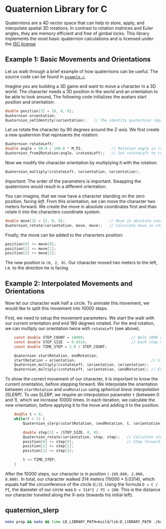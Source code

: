 # Quaternion Library for C

Quaternions are a 4D vector space that can help to store, apply, and interpolate spatial 3D rotations.
In contrast to rotation matrices and Euler angles, they are memory efficient and free of gimbal locks.
This library implements the most basic quaternion calculations and is licensed under the [ISC license](https://github.com/MartinWeigel/Quaternion/blob/master/LICENSE-ISC.txt)

## Example 1: Basic Movements and Orientations

Let us walk through a brief example of how quaternions can be useful.
The source code can be found in [`example.c`](https://github.com/MartinWeigel/Quaternion/blob/master/example.c).

Imagine you are building a 3D game and want to move a character in a 3D world.
The character needs a 3D position in the world and an orientation to be able to look around,
The following code initializes the avatars start position and orientation:

```C
double position[3] = {0, 0, 0};
Quaternion orientation;
Quaternion_setIdentity(&orientation);   // The identity quaternion represents no rotation
```

Let us rotate the character by 90 degrees around the Z-axis.
We first create a new quaternion that represents the rotation:
```C
Quaternion rotateLeft;
double angle = 90.0 / 180.0 * M_PI;             // Rotation angle in radians
Quaternion_fromZRotation(angle, &rotateLeft);   // Set rotateLeft to represent the Z-rotation
```

Now we modify the character orientation by multiplying it with the rotation:
```C
Quaternion_multiply(&rotateLeft, &orientation, &orientation);
```
*Important:* The order of the parameters is important. Swapping the quaternions would result in a different orientation.

You can imagine, that we now have a character standing on the zero position, facing *left*.
From this orientation, we can move the character two meters forward.
We create the move in absolute coordinates first and than rotate it into the characters coordinate system:
```C
double move[3] = {2, 0, 0};                    // Move in absolute coordinates
Quaternion_rotate(&orientation, move, move);   // Calculate move in character coordinate system
```

Finally, the move can be added to the characters position:
```C
position[0] += move[0];
position[1] += move[1];
position[2] += move[2];
```

The new position is `(0, 2, 0)`.
Our character moved two meters to the left, i.e. to the direction he is facing.


## Example 2: Interpolated Movements and Orientations

Now let our character walk half a circle.
To animate this movement, we would like to split this movement into 10000 steps.

First, we need to setup the movement parameters.
We start the walk with our current orientation and end 180 degrees rotated.
For the end rotation, we can multiply our orientation twice with `rotateLeft` (see above).

```C
    const double STEP_COUNT = 10000;                     // Walk 1000 steps in half circle
    const double STEP_SIZE  = 0.0314;                    // Each step moves 3.14cm
    const double TIME_STEP = 1.0 / STEP_COUNT;

    Quaternion startRotation, endRotation;
    startRotation = orientation;                                  // Start facing left
    Quaternion_multiply(&rotateLeft, &orientation, &orientation);
    Quaternion_multiply(&rotateLeft, &orientation, &endRotation); // End facing right
```

To show the correct movement of our character, it is important to know the current orientation, before stepping forward.
We interpolate the orientation between `startRotation` and `endRotation` using *spherical linear interpolation (SLERP)*.
To use SLERP, we require an interpolation parameter `t` (between 0 and 1), which we increase 10000 times.
In each iteration, we calculate the new orientation, before applying it to the move and adding it to the position.
```c
    double t = 0;
    while(t < 1) {
        Quaternion_slerp(&startRotation, &endRotation, t, &orientation);

        double step[3] = {STEP_SIZE, 0, 0};
        Quaternion_rotate(&orientation, step, step);   // Calculate step in character coordinate system
        position[0] += step[0];                        // Step forward in current orientation
        position[1] += step[1];
        position[2] += step[2];

        t += TIME_STEP;
    }
```

After the 10000 steps, our character is in position `(-199.899, 2.000, 0.000)`.
In total, our character walked 314 meters (10000 * 0.0314), which equals half the circumference of the circle (`C/2`).
Using the formula `D = C / PI`, the diameter of our circle was `D = 314*2 / PI ≈ 200`.
This is the distance our character traveled along the X-axis (towards his initial left).

## quaternion_slerp
```bash
make prep && make && time LD_LIBRARY_PATH=build/lib:D_LIBRARY_PATH ./build/bin/slerp -f slerp.txt -t 1000 -a "0.9238795, 0, 0.3826834, 0" -b "-0.3007058, 0, 0, 0.953717" > slerp.txt
```
